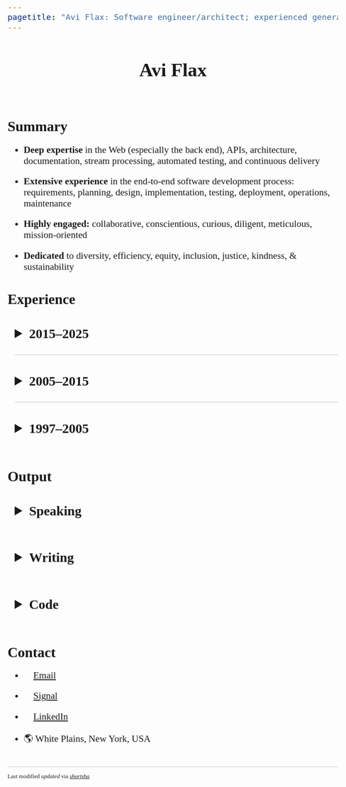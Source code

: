 ```yaml
---
pagetitle: "Avi Flax: Software engineer/architect; experienced generalist"
---
```


<style>
  html, body {
      max-width: 8in;
      font-size: 16pt;
      margin: 0 auto;
      padding: 0 0.5rem;
      font-family: Charter, Times, Serif;
  }

  h2 { margin: 2rem 0 0 0; }

  details {
    margin-left: 0.75rem;

    summary {
      margin: 0;
      font-size: 1.2rem;
      cursor: pointer;

      h1, h2, h3, h4, h5, h6 { display: inline-block; }
    }

    summary::marker { font-size: 120%; }

    & > *:not(summary) { margin-left: 1rem; }
  }

  h4 { margin: 2.5rem 0 0 0; }
  summary + section > h4 { margin-top: 0; }
  summary + ul { margin-top: 0; }
  section h4 + ul { margin-top: 0.5rem; }
  details + details { border-top: 1px solid silver; }
  li:not(:last-child) { margin-bottom: 1rem; }
  li > ul, li > ol { margin-top: 1rem; }

  h4 > em {
    margin-left: 0.5rem;
    font-weight: normal;
  }

  footer {
      border-top: 1px solid silver;
      margin-top: 2rem;
      font-size: small;
  }

  @page {
    size: A4;
    margin: 0.5cm 0.5cm 1cm 0.5cm;

    @bottom-center {
      content: counter(page) " / " counter(pages);
      font-family: Charter, Times, Serif;
      font-size: 8pt;
    }
  }

  @media print {
    body { font-size: 12pt; }
    summary, h2 { break-after: avoid; }
    section { break-inside: avoid; }
    section h4 + ul { margin-top: 0; }
    summary > h3 { font-size: large; }
    li:not(:last-child) { margin-bottom: 0.5rem; }
    li > ul, li > ol { margin-top: 0.5rem; }
    h4 { margin: 1.5rem 0 0.4rem 0; }
  }
</style>

<header><h1>Avi Flax</h1></header>

<!--

TODO:

* Add somewhere:
  * team building
  * mentoring
  * education
  * professional development
  * Experience with remote/distributed teams

-->

<section>

## Summary

* **Deep expertise** in the Web (especially the back end), APIs, architecture, documentation,
  stream processing, automated testing, and continuous delivery
* **Extensive experience** in the end-to-end software development process: requirements, planning,
  design, implementation, testing, deployment, operations, maintenance
* **Highly engaged:** collaborative, conscientious, curious, diligent, meticulous, mission-oriented
  <!-- add example? --> <!-- show don’t tell? -->
* **Dedicated** to diversity, efficiency, equity, inclusion, justice, kindness, & sustainability

</section>

## Experience

<details><summary><h3>2015–2025</h3></summary>

<section>

#### Omne *<nobr>Chief Software Architect</nobr>* *2024–2025*

* Built and refined the team and its strategy, processes, and culture
* Designed and built an ERP system for the manufacturing market
* Tech: PostgreSQL, C#, Playwright, GitHub Actions, Kafka, Azure Cloud, Terraform, Bicep, Docker

</section>

<section>

#### Trudy *<nobr>Principal Software Engineer</nobr>* *2023–2024*

* Designed, implemented, and maintained:
  * An internal prompt engineering tool for rapidly testing many variations of LLM invocations
  * A prototype SaaS product to enable non-experts to craft, test, and use LLM prompts with multiple
    LLM providers
* Tech: JavaScript, Google Apps Script, Google Workspace APIs, PostgreSQL, HTMX, Python, Django,
  Clojure

</section><section>

#### Latacora *<nobr>Staff Software Engineer</nobr>* *2022–2023*

* Designed, implemented, and maintained:
  * A system that manages access to many AWS accounts via AWS SSO and [Pulumi]
  * A system for deploying multiple tools to many AWS accounts via Pulumi
  * A custom database for crucial business data & CLI tools for integrating the DB with tools such
    as [Fibery] and JIRA
* Tech: Clojure, AWS, Pulumi, GitHub Actions, Docker

</section><section>

#### Modern Energy *<nobr>Senior Director of Technology</nobr>* *2020–2021*

* Helped bootstrap a new Retail Energy Provider (REP) in Texas' ERCOT market
* Automated wholesale energy trades for a few different markets via [APX MarketSuite]
* Helped bootstrap a new HVAC optimization startup by integrating with [InfiSense] and [MelRok]
* Tech: Clojure, Kafka, Airflow, Python, Docker, Pulumi, Google Workspace APIs

</section><section>

#### Funding Circle *<nobr>Principal Software Engineer</nobr>* *2017–2020*

* Leveled-up documentation & knowledge sharing at a 250-person software product org
* Conceived, built, released, and maintained [FC4], an open-source framework for authoring software
  architecture diagrams
* Tech: Clojure, Ruby, Kafka, GitHub Actions, Docker, [C4 Model], [Structurizr]

</section><section>

#### Park Assist *<nobr>Principal Software Architect</nobr>* *2016–2017*

* Rewrote a critical data pipeline using stream processing to reduce latency and improve reliability
* Designed, built, maintained, and operated stream data topologies for high-throughput & low-latency
  data processing
* Leveled-up engineering culture & practices, e.g. introduced infrastructure-as-code, immutable
  infrastructure, and continuous delivery
* Tech: Ruby, JRuby, Kafka, Kafka Streams, SQL Server, Kubernetes, AWS, Terraform, CircleCI,
  Ansible, Datadog

</section>

</details>

<details><summary><h3>2005–2015</h3></summary>

<section>

#### Timehop *2015*

* Rewrote a critical data pipeline using stream processing to reduce latency and improve reliability
* Designed and implemented:
  * A sophisticated integration with Twilio for SMS-based signup
  * A tool for quickly processing billions of records
* Tech: Go (Golang), AWS, Redis, DynamoDB, Kinesis

</section><section>

#### Thinkful *2014*

* Designed and implemented an event-driven system to automate Stripe subscription management
* Tech: Python, Django

</section><section>

#### SFX Entertainment *CTO* *2013–2014*

* Led the design and implementation of an ambitious new-from-the-ground-up streaming music platform
  * With multiple teams: platform, Web, iOS, Android
* Recruited key team members
* Tech: Clojure, REST APIs, AWS

</section><section>

#### Arc90 *2005–2013*

* Wore many hats: developer, architect, tech lead, director, partner
* Worked with teams to design, build, and maintain sophisticated software platforms, including:
  * A Web/SOA insurance platform covering all key aspects of policy origination and management
  * A Web-based search engine and reference platform for engineers
  * A Web API at the heart of a new-from-the-ground-up news distribution platform for Reuters
* Conducted technical audits of clients’ acquisition targets
* Helped manage the business
* Managed client relationships
* Invested much time and effort in recruiting and retaining exceptional team members
* Started practice of regular company-wide code review
* Tech: [ColdFusion], Groovy, Java, Python, [XQuery], [XSLT], [XSD], [Relax NG], [eXist],
  [MarkLogic], MongoDB, SQL Server, AWS

</section>

</details>

<details><summary><h3>1997–2005</h3></summary>

<section>

#### ADP *2001–2004*

* Refactored, enhanced, and maintained a sophisticated application for producing custom financial
  documents for <nobr>on-demand</nobr> printing
* Tech: Microsoft SQL Server, ColdFusion, XSLT, <nobr>XSL-FO</nobr>

</section><section>

#### register.com *2001*

<!-- TODO: compress down to a single bullet -->
* Team lead position for large high-traffic auction site
* Responsibilities included designing, implementing, and maintaining features; reengineering site
  technology and architecture
* Created new internal tools and development procedures
* Tech: ColdFusion

</section><section>

#### RewardsPlus *2000*

* Maintained and enhanced a large-scale online employee benefits enrollment system for diverse
  clients with diverse needs
* Tech: ColdFusion

</section><section>

#### Words In Progress *1998–2000*

* Developed requirements and specifications for high traffic websites directly with clients; crafted
  application architecture and database design
* Maintained one of the earliest major e-commerce Websites for <nobr>T-Mobile</nobr>
* Tech: Microsoft Access, ColdFusion, HomeSite

</section><section>

#### Ideal Computer Strategies *1998*

* Worked with teams of designers, coders, and project managers to concurrently develop and deploy
  client websites with basic dynamic features
* Tech: Microsoft Access, ColdFusion, HomeSite

</section><section>

#### PCC Internet Design *1997–1998*

* Founded and managed a small Web design shop in Baltimore, MD providing full-service Web design
  and development to small businesses in the area
* Tech: Windows Notepad, HTML

</section>

</details>


## Output

<section><details><summary><h3>Speaking</h3></summary>

* [(Architecture) Diagrams as Data] <br> &nbsp;&nbsp; Clojure/conj (2019)
* [Set your data free with model-based architecture diagramming] <br> &nbsp;&nbsp; Write the Docs Portland (2020)
* [Concurrency via Communication — Large and Small] <br> &nbsp;&nbsp; Bay Area Clojure Meetup (2018)
* [Large Nested JSON with Spec: A Comedy of Errors] <br> &nbsp;&nbsp; Bay Area Clojure Meetup (2018)
* [Specifying Other People's Data Structures with Spec] <br> &nbsp;&nbsp; Clojure/nyc (2018)
* [Stream Data Processing with Kinesis and Go at Timehop][timehop-slides] <br> &nbsp;&nbsp; GolangNYC (2015)
* [The impedance mismatch of Web Microframeworks] <br> &nbsp;&nbsp; PyGrunn (2014)

</details></section>


<section><details><summary><h3>Writing</h3></summary>

* [A discussion with my CEO] on the value of code in the LLM era <nobr>(June 2025)</nobr>
* [Some of my favorite resources on software design and development] (2021)
* [Conference Highlights: Write the Docs Portland 2019] (2019)
* A collection of [resources for learning stream processing] (2014–2017)
* [Stack Overflow] (2008–)

</section></details>


<section><details><summary><h3>Code</h3></summary>

* I’m currently working on [a side project]: an app to help community organizers create digital
  calendars for their community programs
* In 2021 I built and launched the Web app <code>ny.vax.help</code> to help people get appointments
  for COVID-19 vaccines in New York State ([repo][vax-help-repo])
* In 2018 I released [FC4], an open-source framework for authoring software architecture diagrams

</section></details>


<section>

## Contact

* 📧 [Email]
* 💬 [Signal]
* 🔗 [LinkedIn]
* 🌎 White Plains, New York, USA

</section>


<footer>

Last modified $updated$ via [$shortsha$](https://github.com/aviflax/resume/commit/$fullsha$)

</footer>



[A discussion with my CEO]: https://gist.github.com/aviflax/80129718328ef064bb299ccd3b5f3a56
[a side project]: https://github.com/aviflax/communitycal
[APX MarketSuite]: https://apx.com/power-scheduling-energy-accounting-services/
[C4 Model]: https://c4model.com
[ColdFusion]: https://en.wikipedia.org/wiki/Adobe_ColdFusion
[Concurrency via Communication — Large and Small]: https://www.youtube.com/watch?v=Vl4KFEJwPPQ
[Conference Highlights: Write the Docs Portland 2019]: https://web.archive.org/web/20220605064728/https://engineering.fundingcircle.com/blog/2019/06/06/write-the-docs-portland-2019/
[Email]: mailto:avi@aviflax.com
[eXist]: https://en.wikipedia.org/wiki/EXist
[FC4]: https://github.com/aviflax/fc4
[Fibery]: https://fibery.io
[InfiSense]: https://www.infisense.com
[Large Nested JSON with Spec: A Comedy of Errors]: https://www.youtube.com/watch?v=5JpcDKooaIQ
[LinkedIn]: https://www.linkedin.com/in/aviflax
[MarkLogic]: https://en.wikipedia.org/wiki/MarkLogic
[MelRok]: https://melrok.com
[Pulumi]: https://www.pulumi.com/
[Set your data free with model-based architecture diagramming]: https://www.youtube.com/watch?v=3i-C7qbRGGQ
[Specifying Other People's Data Structures with Spec]: https://youtu.be/eqfSifXaXnw
[The impedance mismatch of Web Microframeworks]: https://www.youtube.com/watch?v=HGpDHBzErkg
[(Architecture) Diagrams as Data]: https://youtu.be/HmHOYkTVxIg
[Relax NG]: https://en.wikipedia.org/wiki/RELAX_NG
[resources for learning stream processing]: https://gist.github.com/aviflax/7f453a41a06a200a2f5d
[Signal]: https://signal.me/#eu/mm1ogKZ9za21IbeckQ-45ax_5rif1WVN2z5q0Z3Mieh-JmSMtotIbKuir5jc36UY
[Some of my favorite resources on software design and development]: https://gist.github.com/aviflax/7ce52beecd986bb02f8a055c488c88af
[Stack Overflow]: https://stackoverflow.com/users/7012/avi-flax
[Structurizr]: https://structurizr.com
[timehop-slides]: https://speakerdeck.com/aviflax/stream-data-processing-with-kinesis-and-go-at-timehop
[vax-help-repo]: https://github.com/aviflax/vax.help
[XQuery]: https://en.wikipedia.org/wiki/XQuery
[XSD]: https://en.wikipedia.org/wiki/XML_Schema_(W3C)
[XSLT]: https://en.wikipedia.org/wiki/XSLT
